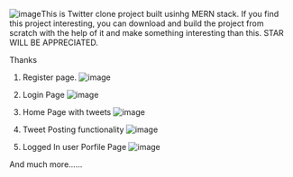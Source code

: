 ![image](https://github.com/user-attachments/assets/cfe2f89a-e298-4d3b-a9c1-beec9c273778)This is Twitter clone project built usinhg MERN stack. If you find this project interesting, you can download and build the project from scratch with the help of it and make something interesting than this.
STAR WILL BE APPRECIATED. 

Thanks

1.  Register page.
![image](https://github.com/user-attachments/assets/dc3de84e-4c24-403b-9d5b-75623ccfad4a)


2. Login Page
![image](https://github.com/user-attachments/assets/f23081e7-7aa9-4ce5-9df5-c95b2cbe9a3f)


3. Home Page with tweets
![image](https://github.com/user-attachments/assets/0b7520cd-db0d-4daf-a525-08809de379fa)


4. Tweet Posting functionality
![image](https://github.com/user-attachments/assets/546f3605-2bd0-4b6e-a9d0-749512d69486)


5. Logged In user Porfile Page
![image](https://github.com/user-attachments/assets/aa251864-8c98-489f-8850-451cdfd0ad68)


And much more......
